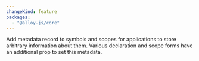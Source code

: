 ```yaml
---
changeKind: feature
packages:
  - "@alloy-js/core"
---
```


Add metadata record to symbols and scopes for applications to store arbitrary information about them. Various declaration and scope forms have an additional prop to set this metadata.